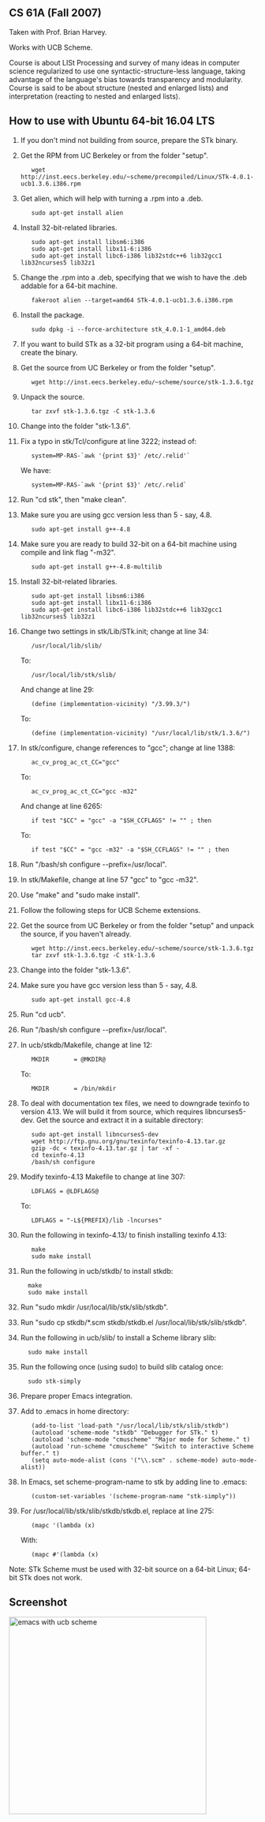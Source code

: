 ## CS 61A (Fall 2007)

Taken with Prof. Brian Harvey.

Works with UCB Scheme.

Course is about LISt Processing and survey of many ideas in computer science regularized to use one syntactic-structure-less language, taking advantage of the language's bias towards transparency and modularity. Course is said to be about structure (nested and enlarged lists) and interpretation (reacting to nested and enlarged lists).

## How to use with Ubuntu 64-bit 16.04 LTS

1. If you don't mind not building from source, prepare the STk binary.

  1. Get the RPM from UC Berkeley or from the folder "setup".

            wget http://inst.eecs.berkeley.edu/~scheme/precompiled/Linux/STk-4.0.1-ucb1.3.6.i386.rpm

  2. Get alien, which will help with turning a .rpm into a .deb.

            sudo apt-get install alien

  3. Install 32-bit-related libraries.

            sudo apt-get install libsm6:i386
            sudo apt-get install libx11-6:i386
            sudo apt-get install libc6-i386 lib32stdc++6 lib32gcc1 lib32ncurses5 lib32z1

  4. Change the .rpm into a .deb, specifying that we wish to have the .deb addable for a 64-bit machine.

            fakeroot alien --target=amd64 STk-4.0.1-ucb1.3.6.i386.rpm

  5. Install the package.

            sudo dpkg -i --force-architecture stk_4.0.1-1_amd64.deb

2. If you want to build STk as a 32-bit program using a 64-bit machine, create the binary.

  1. Get the source from UC Berkeley or from the folder "setup".

            wget http://inst.eecs.berkeley.edu/~scheme/source/stk-1.3.6.tgz

  2. Unpack the source.

            tar zxvf stk-1.3.6.tgz -C stk-1.3.6

  3. Change into the folder "stk-1.3.6".

  3. Fix a typo in stk/Tcl/configure at line 3222; instead of:

            system=MP-RAS-`awk '{print $3}' /etc/.relid'`

      We have:

            system=MP-RAS-`awk '{print $3}' /etc/.relid`

  4. Run "cd stk", then "make clean".

  5. Make sure you are using gcc version less than 5 - say, 4.8.

            sudo apt-get install g++-4.8   

  6. Make sure you are ready to build 32-bit on a 64-bit machine using compile and link flag "-m32".

            sudo apt-get install g++-4.8-multilib

  7. Install 32-bit-related libraries.

            sudo apt-get install libsm6:i386
            sudo apt-get install libx11-6:i386
            sudo apt-get install libc6-i386 lib32stdc++6 lib32gcc1 lib32ncurses5 lib32z1

  8. Change two settings in stk/Lib/STk.init; change at line 34:

            /usr/local/lib/slib/

      To:

            /usr/local/lib/stk/slib/

      And change at line 29:

            (define (implementation-vicinity) "/3.99.3/")

      To:

            (define (implementation-vicinity) "/usr/local/lib/stk/1.3.6/")

  9. In stk/configure, change references to "gcc"; change at line 1388:

            ac_cv_prog_ac_ct_CC="gcc"

      To:

            ac_cv_prog_ac_ct_CC="gcc -m32"

      And change at line 6265:

            if test "$CC" = "gcc" -a "$SH_CCFLAGS" != "" ; then

      To:

            if test "$CC" = "gcc -m32" -a "$SH_CCFLAGS" != "" ; then

  10. Run "/bash/sh configure --prefix=/usr/local".

  11. In stk/Makefile, change at line 57 "gcc" to "gcc -m32".

  12. Use "make" and "sudo make install".

3. Follow the following steps for UCB Scheme extensions.

  1. Get the source from UC Berkeley or from the folder "setup" and unpack the source, if you haven't already.

            wget http://inst.eecs.berkeley.edu/~scheme/source/stk-1.3.6.tgz
            tar zxvf stk-1.3.6.tgz -C stk-1.3.6

  2. Change into the folder "stk-1.3.6".

  3. Make sure you have gcc version less than 5 - say, 4.8.

            sudo apt-get install gcc-4.8

  4. Run "cd ucb".

  5. Run "/bash/sh configure --prefix=/usr/local".

  6. In ucb/stkdb/Makefile, change at line 12:

            MKDIR		= @MKDIR@

      To:

            MKDIR		= /bin/mkdir

  7. To deal with documentation tex files, we need to downgrade texinfo to version 4.13. We will build it from source, which requires libncurses5-dev. Get the source and extract it in a suitable directory:

            sudo apt-get install libncurses5-dev
            wget http://ftp.gnu.org/gnu/texinfo/texinfo-4.13.tar.gz
            gzip -dc < texinfo-4.13.tar.gz | tar -xf -
            cd texinfo-4.13
            /bash/sh configure

  8. Modify texinfo-4.13 Makefile to change at line 307:

            LDFLAGS = @LDFLAGS@

      To:

            LDFLAGS = "-L${PREFIX}/lib -lncurses"

  9. Run the following in texinfo-4.13/ to finish installing texinfo 4.13:

            make
            sudo make install

  10. Run the following in ucb/stkdb/ to install stkdb:

            make
            sudo make install

  11. Run "sudo mkdir /usr/local/lib/stk/slib/stkdb".

  12. Run "sudo cp stkdb/*.scm stkdb/stkdb.el /usr/local/lib/stk/slib/stkdb".

  13. Run the following in ucb/slib/ to install a Scheme library slib:

            sudo make install

  14. Run the following once (using sudo) to build slib catalog once:

            sudo stk-simply

4. Prepare proper Emacs integration.

  1. Add to .emacs in home directory:

            (add-to-list 'load-path "/usr/local/lib/stk/slib/stkdb")
            (autoload 'scheme-mode "stkdb" "Debugger for STk." t)
            (autoload 'scheme-mode "cmuscheme" "Major mode for Scheme." t)
            (autoload 'run-scheme "cmuscheme" "Switch to interactive Scheme buffer." t)
            (setq auto-mode-alist (cons '("\\.scm" . scheme-mode) auto-mode-alist))

  2. In Emacs, set scheme-program-name to stk by adding line to .emacs:

            (custom-set-variables '(scheme-program-name "stk-simply"))

  3. For /usr/local/lib/stk/slib/stkdb/stkdb.el, replace at line 275:

            (mapc '(lambda (x)

      With:

            (mapc #'(lambda (x)

Note: STk Scheme must be used with 32-bit source on a 64-bit Linux; 64-bit STk does not work.

## Screenshot

<img src="https://raw.githubusercontent.com/bzliu94/cs61a_fa07/master/setup/emacs_ucb_scheme.png" alt="emacs with ucb scheme" width="400">


